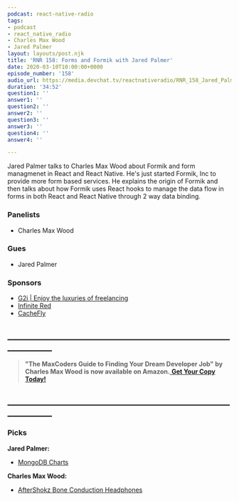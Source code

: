 ```yaml
---
podcast: react-native-radio
tags:
- podcast
- react_native_radio
- Charles Max Wood
- Jared Palmer
layout: layouts/post.njk
title: 'RNR 158: Forms and Formik with Jared Palmer'
date: 2020-03-10T10:00:00+0000
episode_number: '158'
audio_url: https://media.devchat.tv/reactnativeradio/RNR_158_Jared_Palmer.mp3
duration: '34:52'
question1: ''
answer1: ''
question2: ''
answer2: ''
question3: ''
answer3: ''
question4: ''
answer4: ''

---
```

Jared Palmer talks to Charles Max Wood about Formik and form managmenet in React and React Native. He's just started Formik, Inc to provide more form based services. He explains the origin of Formik and then talks about how Formik uses React hooks to manage the data flow in forms in both React and React Native through 2 way data binding.

### **Panelists**

* Charles Max Wood

### **Gues**

* Jared Palmer

### **Sponsors**

* [G2i | Enjoy the luxuries of freelancing](https://www.g2i.co/?utm_source=React_Native_Radio&utm_medium=Podcast)
* [Infinite Red](http://radio.infinite.red/)
* [CacheFly](https://www.cachefly.com/)

## **____________________________________________________________**

> **"The MaxCoders Guide to Finding Your Dream Developer Job" by Charles Max Wood is now available on Amazon.**[ **Get Your Copy Today!**](https://www.amazon.com/gp/product/B081MBL5C9/ref=as_li_ss_tl?ie=UTF8&linkCode=sl1&tag=devchattv-20&linkId=9d61363241636e2546ef46abba198746&language=en_US)

## **____________________________________________________________**

### **Picks**

**Jared Palmer:**

* [MongoDB Charts](https://docs.mongodb.com/charts/master/)

**Charles Max Wood:**

* [AfterShokz Bone Conduction Headphones](https://www.amazon.com/Aftershokz-Trekz-Titanium-Pink-One/dp/B07DMDD776/ref=as_li_ss_tl?keywords=aftershokz+bluez+2&qid=1581439477&sr=8-2-spons&psc=1&spLa=ZW5jcnlwdGVkUXVhbGlmaWVyPUExUVUyMjFFNUMxQ0dSJmVuY3J5cHRlZElkPUEwMTM1ODQ3MVVXRzRLRUZRMktBOSZlbmNyeXB0ZWRBZElkPUEwOTg2MDE4QzhIV1gwVlNCRlJBJndpZGdldE5hbWU9c3BfYXRmJmFjdGlvbj1jbGlja1JlZGlyZWN0JmRvTm90TG9nQ2xpY2s9dHJ1ZQ==&linkCode=sl1&tag=mobilea01ed14-20&linkId=4f71e35895d1ec792f7e202f25846b3e&language=en_US)
